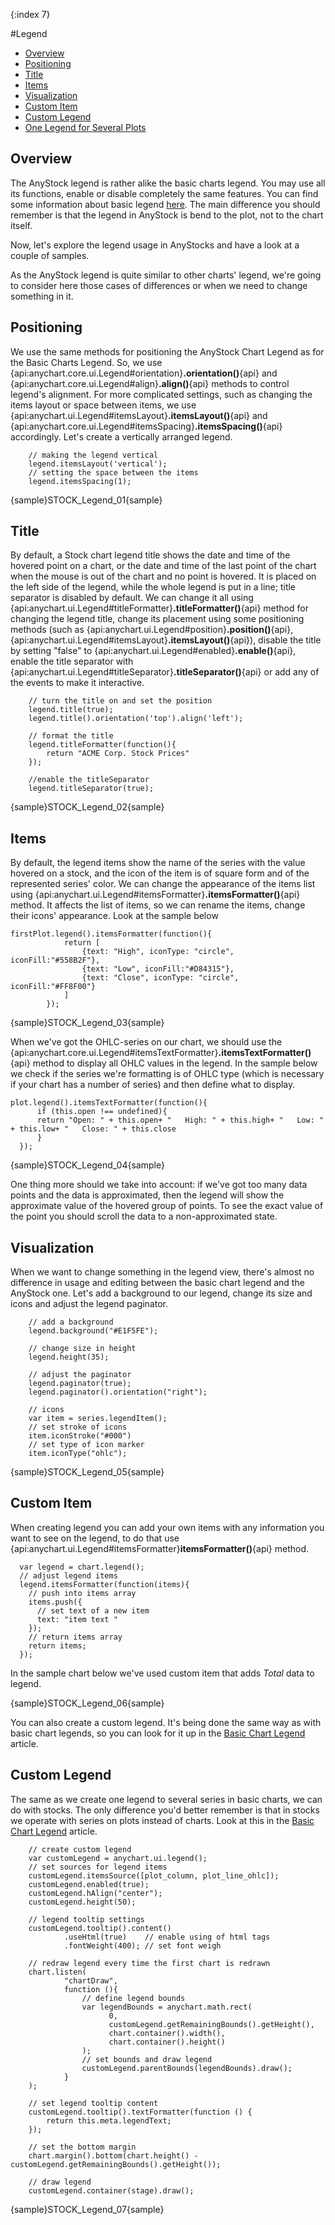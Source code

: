 {:index 7}

#Legend

* [Overview](#overview)
* [Positioning](#positioning)
* [Title](#title)
* [Items](#items)
* [Visualization](#visualization)
* [Custom Item](#custom_item)
* [Custom Legend](#custom_legend)
* [One Legend for Several Plots](#one_legend_for_several_plots)


## Overview

The AnyStock legend is rather alike the basic charts legend. You may use all its functions, enable or disable completely the same features. You can find some information about basic legend [here](../Common_Settings/Legend). The main difference you should remember is that the legend in AnyStock is bend to the plot, not to the chart itself.

Now, let's explore the legend usage in AnyStocks and have a look at a couple of samples.

As the AnyStock legend is quite similar to other charts' legend, we're going to consider here those cases of differences or when we need to change something in it.

## Positioning

We use the same methods for positioning the AnyStock Chart Legend as for the Basic Charts Legend. So, we use {api:anychart.core.ui.Legend#orientation}**.orientation()**{api} and {api:anychart.core.ui.Legend#align}**.align()**{api} methods to control legend's alignment. For more complicated settings, such as changing the items layout or space between items, we use {api:anychart.ui.Legend#itemsLayout}**.itemsLayout()**{api} and {api:anychart.core.ui.Legend#itemsSpacing}**.itemsSpacing()**{api} accordingly. Let's create a vertically arranged legend.

```
	// making the legend vertical
	legend.itemsLayout('vertical');
	// setting the space between the items
	legend.itemsSpacing(1);

```

{sample}STOCK\_Legend\_01{sample}

## Title

By default, a Stock chart legend title shows the date and time of the hovered point on a chart, or the date and time of the last point of the chart when the mouse is out of the chart and no point is hovered. It is placed on the left side of the legend, while the whole legend is put in a line; title separator is disabled by default. We can change it all using {api:anychart.ui.Legend#titleFormatter}**.titleFormatter()**{api} method for changing the legend title, change its placement using some positioning methods (such as {api:anychart.ui.Legend#position}**.position()**{api}, {api:anychart.ui.Legend#itemsLayout}**.itemsLayout()**{api}), disable the title by setting "false" to {api:anychart.ui.Legend#enabled}**.enable()**{api}, enable the title separator with {api:anychart.ui.Legend#titleSeparator}**.titleSeparator()**{api} or add any of the events to make it interactive. 


```
	// turn the title on and set the position
	legend.title(true);
	legend.title().orientation('top').align('left');

	// format the title
	legend.titleFormatter(function(){
	    return "ACME Corp. Stock Prices"
	});

	//enable the titleSeparator
	legend.titleSeparator(true);
```

{sample}STOCK\_Legend\_02{sample}


## Items

By default, the legend items show the name of the series with the value hovered on a stock, and the icon of the item is of square form and of the represented series' color. We can change the appearance of the items list using {api:anychart.ui.Legend#itemsFormatter}**.itemsFormatter()**{api} method. It affects the list of items, so we can rename the items, change their icons' appearance. Look at the sample below 


```
firstPlot.legend().itemsFormatter(function(){
            return [
                {text: "High", iconType: "circle", iconFill:"#558B2F"},
                {text: "Low", iconFill:"#D84315"},
                {text: "Close", iconType: "circle", iconFill:"#FF8F00"}
            ]
        });
```

{sample}STOCK\_Legend\_03{sample}

When we've got the OHLC-series on our chart, we should use the {api:anychart.core.ui.Legend#itemsTextFormatter}**.itemsTextFormatter()**{api} method to display all OHLC values in the legend. In the sample below we check if the series we're formatting is of OHLC type (which is necessary if your chart has a number of series) and then define what to display.

```
plot.legend().itemsTextFormatter(function(){
      if (this.open !== undefined){ 
      return "Open: " + this.open+ "   High: " + this.high+ "   Low: " + this.low+ "   Close: " + this.close 
      }
  });
```

{sample}STOCK\_Legend\_04{sample}

One thing more should we take into account: if we've got too many data points and the data is approximated, then the legend will show the approximate value of the hovered group of points. To see the exact value of the point you should scroll the data to a non-approximated state.


## Visualization

When we want to change something in the legend view, there's almost no difference in usage and editing between the basic chart legend and the AnyStock one. Let's add a background to our legend, change its size and icons and adjust the legend paginator. 

```
    // add a background
    legend.background("#E1F5FE");

    // change size in height
    legend.height(35);

    // adjust the paginator
    legend.paginator(true);
    legend.paginator().orientation("right");

    // icons
    var item = series.legendItem();
    // set stroke of icons
    item.iconStroke("#000")
    // set type of icon marker
    item.iconType("ohlc");
```

{sample}STOCK\_Legend\_05{sample}

## Custom Item

When creating legend you can add your own items with any information you want to see on the legend, to do that use {api:anychart.ui.Legend#itemsFormatter}**itemsFormatter()**{api} method. 

```
  var legend = chart.legend();
  // adjust legend items
  legend.itemsFormatter(function(items){
    // push into items array
    items.push({
      // set text of a new item
      text: "item text "
    });
    // return items array
    return items;
  });
```

In the sample chart below we've used custom item that adds *Total* data to legend.

{sample}STOCK\_Legend\_06{sample}

You can also create a custom legend. It's being done the same way as with basic chart legends, so you can look for it up in the [Basic Chart Legend](../Common_Settings/Legend#custom_legend) article.


## Custom Legend

The same as we create one legend to several series in basic charts, we can do with stocks. The only difference you'd better remember is that in stocks we operate with series on plots instead of charts. Look at this in the [Basic Chart Legend](../Common_Settings/Legend#one_legend_for_several_charts) article.

```
    // create custom legend
    var customLegend = anychart.ui.legend();
    // set sources for legend items
    customLegend.itemsSource([plot_column, plot_line_ohlc]);
    customLegend.enabled(true);
    customLegend.hAlign("center");
    customLegend.height(50);

    // legend tooltip settings
    customLegend.tooltip().content()
            .useHtml(true)    // enable using of html tags
            .fontWeight(400); // set font weigh

    // redraw legend every time the first chart is redrawn
    chart.listen(
            "chartDraw",
            function (){
                // define legend bounds
                var legendBounds = anychart.math.rect(
                      0,
                      customLegend.getRemainingBounds().getHeight(),
                      chart.container().width(),
                      chart.container().height()
                );
                // set bounds and draw legend
                customLegend.parentBounds(legendBounds).draw();
            }
    );

    // set legend tooltip content
    customLegend.tooltip().textFormatter(function () {
        return this.meta.legendText;
    });

    // set the bottom margin
    chart.margin().bottom(chart.height() - customLegend.getRemainingBounds().getHeight());

    // draw legend
    customLegend.container(stage).draw();
```

{sample}STOCK\_Legend\_07{sample}

